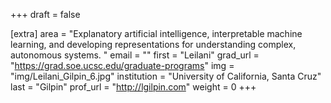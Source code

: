 +++
draft = false

[extra]
area = "Explanatory artificial intelligence, interpretable machine learning, and developing representations for understanding complex, autonomous systems. "
email = ""
first = "Leilani"
grad_url = "https://grad.soe.ucsc.edu/graduate-programs"
img = "img/Leilani_Gilpin_6.jpg"
institution = "University of California, Santa Cruz"
last = "Gilpin"
prof_url = "http://lgilpin.com"
weight = 0
+++